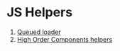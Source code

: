 # JS Helpers

1. [Queued loader](https://github.com/peekhovsky/js-helpers/tree/main/queuedLoader)
2. [High Order Components helpers](https://github.com/peekhovsky/js-helpers/tree/main/highOrderComponents)
